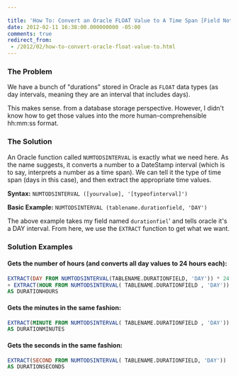 ```yaml
---
 
title: 'How To: Convert an Oracle FLOAT Value to A Time Span [Field Notes]'
date: 2012-02-11 16:38:00.000000000 -05:00
comments: true
redirect_from: 
 - /2012/02/how-to-convert-oracle-float-value-to.html
---
```

### The Problem

We have a bunch of "durations" stored in Oracle as `FLOAT` data types (as day intervals, meaning they are an interval that includes days).

This makes sense. from a database storage perspective. However, I didn't know how to get those values into the more human-comprehensible hh:mm:ss format.

### The Solution

An Oracle function called `NUMTODSINTERVAL` is exactly what we need here. As the name suggests, it converts a number to a DateStamp interval (which is to say, interprets a number as a time span). We can tell it the type of time span (days in this case), and then extract the appropriate time values.

**Syntax:** `NUMTODSINTERVAL ([yourvalue], '[typeofinterval]')`

**Basic Example:** `NUMTODSINTERVAL (tablename.durationfield, 'DAY')`

The above example takes my field named `durationfiel`' and tells oracle it's a DAY interval. From here, we use the `EXTRACT` function to get what we want.

### Solution Examples

#### Gets the number of hours (and converts all day values to 24 hours each):

```sql
EXTRACT(DAY FROM NUMTODSINTERVAL(TABLENAME.DURATIONFIELD, 'DAY')) * 24
+ EXTRACT(HOUR FROM NUMTODSINTERVAL( TABLENAME.DURATIONFIELD , 'DAY'))
AS DURATIONHOURS
```

#### Gets the minutes in the same fashion:

```sql
EXTRACT(MINUTE FROM NUMTODSINTERVAL( TABLENAME.DURATIONFIELD , 'DAY'))
AS DURATIONMINUTES
```

#### Gets the seconds in the same fashion:

```sql
EXTRACT(SECOND FROM NUMTODSINTERVAL( TABLENAME.DURATIONFIELD, 'DAY'))
AS DURATIONSECONDS
```
